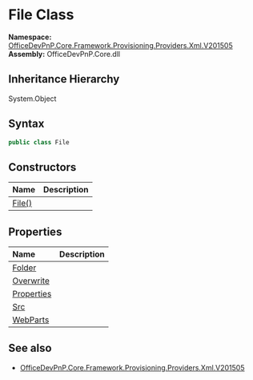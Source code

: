 # File Class
  

**Namespace:** [OfficeDevPnP.Core.Framework.Provisioning.Providers.Xml.V201505](OfficeDevPnP.Core.Framework.Provisioning.Providers.Xml.V201505.md)  
**Assembly:** OfficeDevPnP.Core.dll  
## Inheritance Hierarchy
System.Object  
## Syntax
```C#
public class File
```
## Constructors
|**Name**|**Description**|
|:-----|:-----|
| [File()](OfficeDevPnP.Core.Framework.Provisioning.Providers.Xml.V201505.File.ctor1.md) |  
## Properties
|**Name**|**Description**|
|:-----|:-----|
| [Folder](OfficeDevPnP.Core.Framework.Provisioning.Providers.Xml.V201505.File.Folder.md) | 
| [Overwrite](OfficeDevPnP.Core.Framework.Provisioning.Providers.Xml.V201505.File.Overwrite.md) | 
| [Properties](OfficeDevPnP.Core.Framework.Provisioning.Providers.Xml.V201505.File.Properties.md) | 
| [Src](OfficeDevPnP.Core.Framework.Provisioning.Providers.Xml.V201505.File.Src.md) | 
| [WebParts](OfficeDevPnP.Core.Framework.Provisioning.Providers.Xml.V201505.File.WebParts.md) | 
## See also
- [OfficeDevPnP.Core.Framework.Provisioning.Providers.Xml.V201505](OfficeDevPnP.Core.Framework.Provisioning.Providers.Xml.V201505.md)

